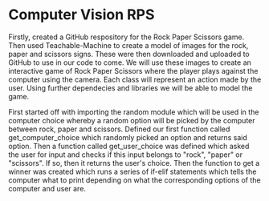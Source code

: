 # Computer Vision RPS

Firstly, created a GitHub respository for the Rock Paper Scissors game. Then used Teachable-Machine to create a model of images for the rock, paper and scissors signs. These were then downloaded and uploaded to GitHub to use in our code to come. We will use these images to create an interactive game of Rock Paper Scissors where the player plays against the computer using the camera. Each class will represent an action made by the user. Using further dependecies and libraries we will be able to model the game. 

First started off with importing the random module which will be used in the computer choice whereby a random option will be picked by the computer between rock, paper and scissors. Defined our first function called get_computer_choice which randomly picked an option and returns said option. Then a function called get_user_choice was defined which asked the user for input and checks if this input belongs to "rock", "paper" or "scissors". If so, then it returns the user's choice. Then the function to get a winner was created which runs a series of if-elif statements which tells the computer what to print depending on what the corresponding options of the computer and user are.
